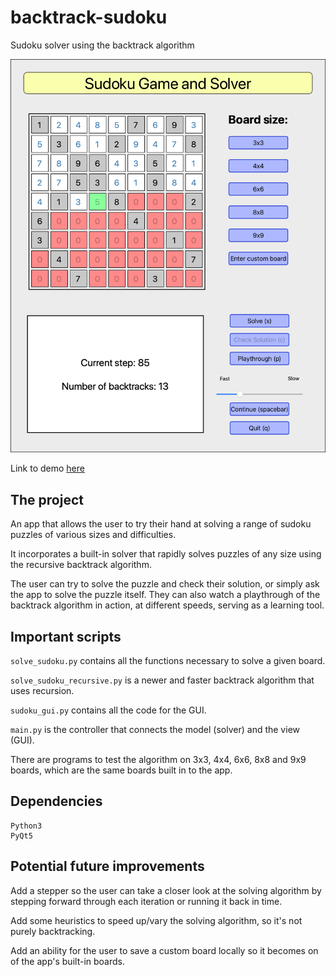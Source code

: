 # backtrack-sudoku

Sudoku solver using the backtrack algorithm

![screenshot of app](screenshot.png "App")

Link to demo <a href="https://youtu.be/n5upYqQ27mI" target="_blank">here</a>

## The project

An app that allows the user to try their hand at solving a range of sudoku puzzles of various sizes and difficulties.

It incorporates a built-in solver that rapidly solves puzzles of any size using the recursive backtrack algorithm.

The user can try to solve the puzzle and check their solution, or simply ask the app to solve the puzzle itself. They can also watch a playthrough of the backtrack algorithm in action, at different speeds, serving as a learning tool.

## Important scripts

`solve_sudoku.py` contains all the functions necessary to solve a given board.

`solve_sudoku_recursive.py` is a newer and faster backtrack algorithm that uses recursion.

`sudoku_gui.py` contains all the code for the GUI.

`main.py` is the controller that connects the model (solver) and the view (GUI).

There are programs to test the algorithm on 3x3, 4x4, 6x6, 8x8 and 9x9 boards, which are the same boards built in to the app.

## Dependencies
```
Python3
PyQt5
```

## Potential future improvements

Add a stepper so the user can take a closer look at the solving algorithm by stepping forward through each iteration or running it back in time.

Add some heuristics to speed up/vary the solving algorithm, so it's not purely backtracking.

Add an ability for the user to save a custom board locally so it becomes on of the app's built-in boards.
